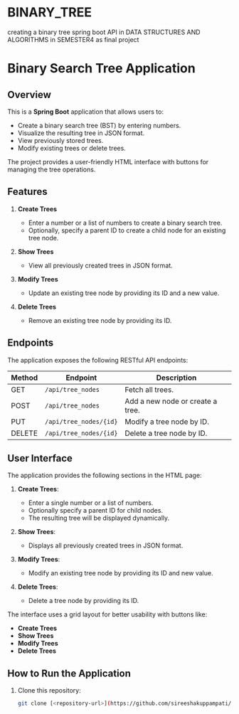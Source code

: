 # BINARY_TREE
creating a binary tree spring boot  API in DATA STRUCTURES AND ALGORITHMS in SEMESTER4 as final project

# Binary Search Tree Application

## Overview
This is a **Spring Boot** application that allows users to:
- Create a binary search tree (BST) by entering numbers.
- Visualize the resulting tree in JSON format.
- View previously stored trees.
- Modify existing trees or delete trees.

The project provides a user-friendly HTML interface with buttons for managing the tree operations.

## Features
1. **Create Trees**
   - Enter a number or a list of numbers to create a binary search tree.
   - Optionally, specify a parent ID to create a child node for an existing tree node.

2. **Show Trees**
   - View all previously created trees in JSON format.

3. **Modify Trees**
   - Update an existing tree node by providing its ID and a new value.

4. **Delete Trees**
   - Remove an existing tree node by providing its ID.

## Endpoints
The application exposes the following RESTful API endpoints:

| Method | Endpoint               | Description                                 |
|--------|------------------------|---------------------------------------------|
| GET    | `/api/tree_nodes`      | Fetch all trees.                           |
| POST   | `/api/tree_nodes`      | Add a new node or create a tree.           |
| PUT    | `/api/tree_nodes/{id}` | Modify a tree node by ID.                  |
| DELETE | `/api/tree_nodes/{id}` | Delete a tree node by ID.                  |

## User Interface
The application provides the following sections in the HTML page:
1. **Create Trees**:
   - Enter a single number or a list of numbers.
   - Optionally specify a parent ID for child nodes.
   - The resulting tree will be displayed dynamically.

2. **Show Trees**:
   - Displays all previously created trees in JSON format.

3. **Modify Trees**:
   - Modify an existing tree node by providing its ID and new value.

4. **Delete Trees**:
   - Delete a tree node by providing its ID.

The interface uses a grid layout for better usability with buttons like:
- **Create Trees**
- **Show Trees**
- **Modify Trees**
- **Delete Trees**

## How to Run the Application
1. Clone this repository:
   ```bash
   git clone [<repository-url>](https://github.com/sireeshakuppampati/BINARY_TREE.git)

